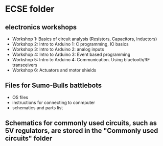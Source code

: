 # ECSE folder

## electronics workshops
- Workshop 1: Basics of circuit analysis (Resistors, Capacitors, Inductors)
- Workshop 2: Intro to Arduino 1: C programming, IO basics 
- Workshop 3: Intro to Arduino 2: analog inputs
- Workshop 4: Intro to Arduino 3: Event based programming
- Workshop 5: Intro to Arduino 4: Communication. Using bluetooth/RF transceivers
- Workshop 6: Actuators and motor shields

## Files for Sumo-Bulls battlebots
- OS files
- instructions for connecting to conmputer
- schematics and parts list

## Schematics for commonly used circuits, such as 5V regulators, are stored in the "Commonly used circuits" folder